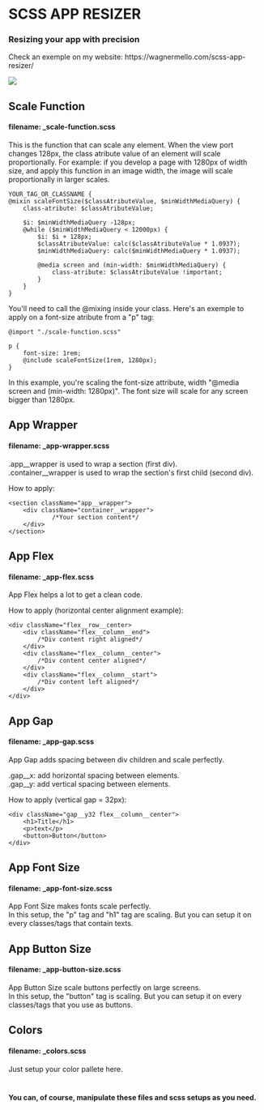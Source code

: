 <h1> SCSS APP RESIZER

<h3>Resizing your app with precision</h2>
<p>Check an exemple on my website: https://wagnermello.com/scss-app-resizer/</p>

<img src="./example-with-reactjs-app/src/assets/readme.gif">



<h2>Scale Function</h2>
<h4>filename: _scale-function.scss</h4>

<p>This is the function that can scale any element.
When the view port changes 128px, the class atribute value of an element will scale proportionally.
For example: if you develop a page with 1280px of width size, and apply this function in an image width, the image will scale proportionally in larger scales.


```
YOUR_TAG_OR_CLASSNAME {
@mixin scaleFontSize($classAtributeValue, $minWidthMediaQuery) {
	class-atribute: $classAtributeValue;

	$i: $minWidthMediaQuery -128px;
	@while ($minWidthMediaQuery < 12000px) {
		$i: $i + 128px;
		$classAtributeValue: calc($classAtributeValue * 1.0937);
		$minWidthMediaQuery: calc($minWidthMediaQuery * 1.0937);

		@media screen and (min-width: $minWidthMediaQuery) {
			class-atribute: $classAtributeValue !important;
		}
	}
}
```


You'll need to call the @mixing inside your class. Here's an exemple to apply on a font-size atribute from a "p" tag:


```
@import "./scale-function.scss"

p {
	font-size: 1rem;
	@include scaleFontSize(1rem, 1280px);
}

```

In this example, you're scaling the font-size attribute, width "@media screen and (min-width: 1280px)". The font size will scale for any screen bigger than 1280px.


<h2> App Wrapper </h2>
<h4> filename: _app-wrapper.scss</h4>

<p>.app__wrapper is used to wrap a section (first div).<br />
.container__wrapper is used to wrap the section's first child (second div).<br />

How to apply:<br />

</p>

```
<section className="app__wrapper">
	<div className="container__wrapper">
    		/*Your section content*/
	</div>
</section>
```

<h2> App Flex </h2>
<h4> filename: _app-flex.scss</h4>

<p>App Flex helps a lot to get a clean code.<br />

How to apply (horizontal center alignment example):<br />

</p>

```
<div className="flex__row__center>
	<div className="flex__column__end">
		/*Div content right aligned*/
	</div>
	<div className="flex__column__center">
		/*Div content center aligned*/
	</div>
	<div className="flex__column__start">
		/*Div content left aligned*/
	</div>
</div>
```

<h2> App Gap </h2>
<h4> filename: _app-gap.scss</h4>

<p> App Gap adds spacing between div children and scale perfectly.<br />

.gap__x: add horizontal spacing between elements.<br />
.gap__y: add vertical spacing between elements.<br />

How to apply (vertical gap = 32px): <br />

</p>

```
<div className="gap__y32 flex__column__center">
	<h1>Title</h1>
	<p>text</p>
	<button>Button</button>
</div>
```

<h2> App Font Size </h2>
<h4> filename: _app-font-size.scss</h4>

<p>App Font Size makes fonts scale perfectly.
<br />
In this setup, the "p" tag and "h1" tag are scaling.
But you can setup it on every classes/tags that contain texts.
</p>

<h2> App Button Size </h2>
<h4> filename: _app-button-size.scss</h4>

<p> App Button Size scale buttons perfectly on large screens.<br />
In this setup, the "button" tag is scaling. But you can setup it on every classes/tags that you use as buttons.<br />
</p>

<h2> Colors </h2>
<h4> filename: _colors.scss</h4>
<p>
Just setup your color pallete here.<br />
</p>

#

<h4>You can, of course, manipulate these files and scss setups as you need.</h4>
